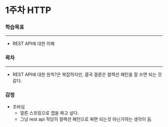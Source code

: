 # 1주차 HTTP

### 학습목표
------------
- REST API에 대한 이해

### 목차
----------
- REST API에 대한 원칙?은 복잡하지만, 결국 결론은 컬렉션 패턴을 잘 쓰면 되는 것 같다.

### 감정
- 조바심
    - 얼른 스프링으로 앱을 짜고 싶다.
    - 그냥 rest api 적당히 컬렉션 패턴으로 짜면 되는것 아닌가하는 생각이 듬.